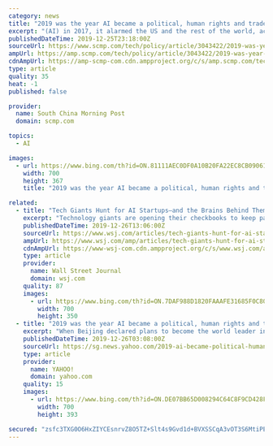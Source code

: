 ```yaml
---
category: news
title: "2019 was the year AI became a political, human rights and trade issue. Where does this leave China’s AI superstars?"
excerpt: "(AI) in 2017, it alarmed the US and the rest of the world, according to former US secretary of state John Kerry. In a conference in May, Kerry said Chinese President Xi Jinping’s announcement was not the “wisest” move: “It would have probably been smart to go try to do it and not announce it, because the announcement was heard in ..."
publishedDateTime: 2019-12-25T23:18:00Z
sourceUrl: https://www.scmp.com/tech/policy/article/3043422/2019-was-year-ai-became-political-human-rights-and-trade-issue-where
ampUrl: https://amp.scmp.com/tech/policy/article/3043422/2019-was-year-ai-became-political-human-rights-and-trade-issue-where
cdnAmpUrl: https://amp-scmp-com.cdn.ampproject.org/c/s/amp.scmp.com/tech/policy/article/3043422/2019-was-year-ai-became-political-human-rights-and-trade-issue-where
type: article
quality: 35
heat: -1
published: false

provider:
  name: South China Morning Post
  domain: scmp.com

topics:
  - AI

images:
  - url: https://www.bing.com/th?id=ON.81111AEC0DF0A10B20FA22EC8CB09061
    width: 700
    height: 367
    title: "2019 was the year AI became a political, human rights and trade issue. Where does this leave China’s AI superstars?"

related:
  - title: "Tech Giants Hunt for AI Startups—and the Brains Behind Them"
    excerpt: "Technology giants are opening their checkbooks to keep pace in the hot field of artificial intelligence, where some of the best ideas and most sought-after talent reside in small startups and academia."
    publishedDateTime: 2019-12-26T13:06:00Z
    sourceUrl: https://www.wsj.com/articles/tech-giants-hunt-for-ai-startupsand-the-brains-behind-them-11577365201
    ampUrl: https://www.wsj.com/amp/articles/tech-giants-hunt-for-ai-startupsand-the-brains-behind-them-11577365201
    cdnAmpUrl: https://www-wsj-com.cdn.ampproject.org/c/s/www.wsj.com/amp/articles/tech-giants-hunt-for-ai-startupsand-the-brains-behind-them-11577365201
    type: article
    provider:
      name: Wall Street Journal
      domain: wsj.com
    quality: 87
    images:
      - url: https://www.bing.com/th?id=ON.7DAF988D1820FAAAFE31685F0C80AB55
        width: 700
        height: 350
  - title: "2019 was the year AI became a political, human rights and trade issue. Where does this leave China’s AI superstars?"
    excerpt: "When Beijing declared plans to become the world leader in artificial intelligence (AI) in 2017, it alarmed the US and the rest of the world, according to former US secretary of state John Kerry. In a conference in May, Kerry said Chinese President Xi Jinping’s announcement was not the “wisest” move: “It would have probably been smart to ..."
    publishedDateTime: 2019-12-26T03:08:00Z
    sourceUrl: https://sg.news.yahoo.com/2019-ai-became-political-human-091710748.html
    type: article
    provider:
      name: YAHOO!
      domain: yahoo.com
    quality: 15
    images:
      - url: https://www.bing.com/th?id=ON.DE07BB65D008294C64C8F9CD428FA354
        width: 700
        height: 393

secured: "zsfc3TXG0O6HxZIYCEsnrvZ8O5TZ+Slt4s9Gvd1d+BVXSSCqA3vOT3S6MtiPE//IczpaFWtqFGiUXAPBUCsLuLptz3Om1UQ34d/htkU2/vuc0Io2N9DF42ntD9RNAs2/4dEsqmFGKKBtEyMRDZfjPm/Xdem2tNepdG7Dvy0vx6egApzMSwwlv5ezpxtw7pq/+gSPM+vsEuP997ptdL4RHtNT5BKslOwX06jWqdWGxl08w4FvLrKL4Zwq4/D39Bg7ipXDSeIqMtcV5zVAahZnOQ==;uPwZw5CZ5OCPygebCs2AwA=="
---
```


